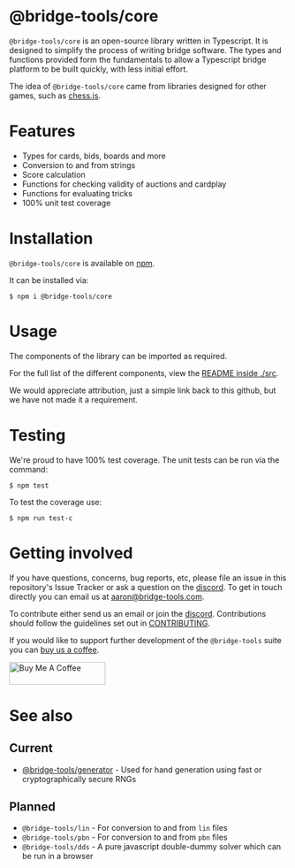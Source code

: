 # @bridge-tools/core

`@bridge-tools/core` is an open-source library written in Typescript. It is designed to simplify the process of writing bridge software. The types and functions provided form the fundamentals to allow a Typescript bridge platform to be built quickly, with less initial effort.

The idea of `@bridge-tools/core` came from libraries designed for other games, such as [chess.js](https://github.com/jhlywa/chess.js).

# Features

-   Types for cards, bids, boards and more
-   Conversion to and from strings
-   Score calculation
-   Functions for checking validity of auctions and cardplay
-   Functions for evaluating tricks
-   100% unit test coverage

# Installation

`@bridge-tools/core` is available on [npm](https://www.npmjs.com/package/@bridge-tools/core).

It can be installed via:

```console
$ npm i @bridge-tools/core
```

# Usage

The components of the library can be imported as required.

For the full list of the different components, view the [README inside ./src](src/README.md).

We would appreciate attribution, just a simple link back to this github, but we have not made it a requirement.

# Testing

We're proud to have 100% test coverage. The unit tests can be run via the command:

```console
$ npm test
```

To test the coverage use:

```console
$ npm run test-c
```

# Getting involved

If you have questions, concerns, bug reports, etc, please file an issue in this repository's Issue Tracker or ask a question on the [discord](https://discord.gg/fxAQcRY2dt).
To get in touch directly you can email us at [aaron@bridge-tools.com](mailto:aaron@bridge-tools.com?subject=[GitHub]).

To contribute either send us an email or join the [discord](https://discord.gg/fxAQcRY2dt). Contributions should follow the guidelines set out in [CONTRIBUTING](CONTRIBUTING.md).

If you would like to support further development of the `@bridge-tools` suite you can [buy us a coffee](https://www.buymeacoffee.com/bridgetools).

<a href="https://www.buymeacoffee.com/bridgetools" target="_blank"><img src="https://cdn.buymeacoffee.com/buttons/default-orange.png" alt="Buy Me A Coffee" height="41" width="174"></a>

# See also

## Current

-   [@bridge-tools/generator](https://github.com/bridge-tools/generator) - Used for hand generation using fast or cryptographically secure RNGs

## Planned

-   `@bridge-tools/lin` - For conversion to and from `lin` files
-   `@bridge-tools/pbn` - For conversion to and from `pbn` files
-   `@bridge-tools/dds` - A pure javascript double-dummy solver which can be run in a browser
